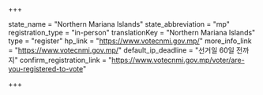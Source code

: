 +++

state_name = "Northern Mariana Islands"
state_abbreviation = "mp"
registration_type = "in-person"
translationKey = "Northern Mariana Islands"
type = "register"
hp_link = "https://www.votecnmi.gov.mp/"
more_info_link = "https://www.votecnmi.gov.mp/"
default_ip_deadline = "선거일 60일 전까지"
confirm_registration_link = "https://www.votecnmi.gov.mp/voter/are-you-registered-to-vote"

+++
